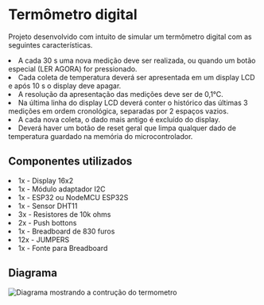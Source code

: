 <h1>Termômetro digital</h1>
<p>Projeto desenvolvido com intuito de simular um termômetro digital com as seguintes características.</p>
<li>A cada 30 s uma nova medição deve ser realizada, ou quando um botão especial (LER AGORA) for pressionado. </li>
<li>Cada coleta de temperatura deverá ser apresentada em um display LCD e após 10 s o display deve apagar. </li>
<li>A resolução da apresentação das medições deve ser de 0,1°C.</li>
<li>Na última linha do display LCD deverá conter o histórico das últimas 3 medições em ordem cronológica, separadas por 2 espaços vazios.</li> 
<li>A cada nova coleta, o dado mais antigo é excluído do display.</li>
<li>Deverá haver um botão de reset geral que limpa qualquer dado de temperatura guardado na memória do microcontrolador.</li>

<h2> Componentes utilizados </h2>
<li>1x - Display 16x2</li>
<li>1x - Módulo adaptador I2C</li>
<li>1x - ESP32 ou NodeMCU ESP32S</li>
<li>1x - Sensor DHT11</li>
<li>3x - Resistores de 10k ohms</li>
<li>2x - Push bottons</li>
<li>1x - Breadboard de 830 furos</li>
<li>12x - JUMPERS </li>
<li>1x - Fonte para Breadboard </li>

<h2> Diagrama </h2>
<img src=""img/img.png"" alt="Diagrama mostrando a contrução do termometro">
